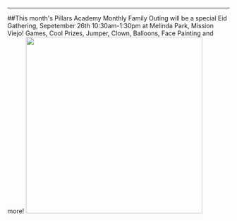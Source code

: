 
---
##This month's Pillars Academy Monthly Family Outing will be a special Eid Gathering, Sepetember 26th 10:30am-1:30pm at Melinda Park, Mission Viejo! Games, Cool Prizes, Jumper, Clown, Balloons, Face Painting and more!
<img src="https://cloud.githubusercontent.com/assets/11180395/9955782/7e852d46-5da8-11e5-9e36-36a961540cbe.jpg" width="400" />



